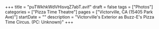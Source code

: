 +++
title = "puTWkhkWdVHisvqZ7abT.avif"
draft = false
tags = ["Photos"]
categories = ["Pizza Time Theatre"]
pages = ["Victorville, CA (15405 Park Ave)"]
startDate = ""
description = "Victorville's Exterior as Buzz-E's Pizza Time Circus. (PC: Unknown)"
+++
